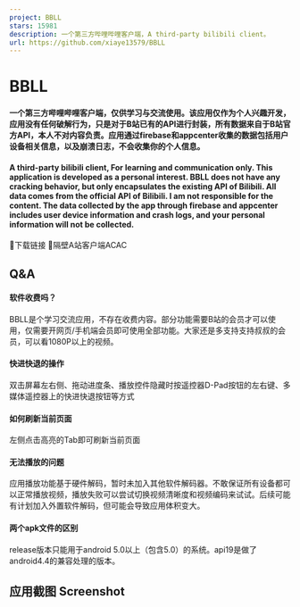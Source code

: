```yaml
---
project: BBLL
stars: 15981
description: 一个第三方哔哩哔哩客户端，A third-party bilibili client。
url: https://github.com/xiaye13579/BBLL
---
```


BBLL
====

#### 一个第三方哔哩哔哩客户端，仅供学习与交流使用。该应用仅作为个人兴趣开发，应用没有任何破解行为，只是对于B站已有的API进行封装，所有数据来自于B站官方API，本人不对内容负责。应用通过firebase和appcenter收集的数据包括用户设备相关信息，以及崩溃日志，不会收集你的个人信息。

#### A third-party bilibili client, For learning and communication only. This application is developed as a personal interest. BBLL does not have any cracking behavior, but only encapsulates the existing API of Bilibili. All data comes from the official API of Bilibili. I am not responsible for the content. The data collected by the app through firebase and appcenter includes user device information and crash logs, and your personal information will not be collected.

🔗下载链接 🔗隔壁A站客户端ACAC

Q&A
---

#### 软件收费吗？

BBLL是个学习交流应用，不存在收费内容。部分功能需要B站的会员才可以使用，仅需要开网页/手机端会员即可使用全部功能。大家还是多支持支持叔叔的会员，可以看1080P以上的视频。

#### 快进快退的操作

双击屏幕左右侧、拖动进度条、播放控件隐藏时按遥控器D-Pad按钮的左右键、多媒体遥控器上的快进快退按钮等方式

#### 如何刷新当前页面

左侧点击高亮的Tab即可刷新当前页面

#### 无法播放的问题

应用播放功能基于硬件解码，暂时未加入其他软件解码器。不敢保证所有设备都可以正常播放视频，播放失败可以尝试切换视频清晰度和视频编码来试试。后续可能有计划加入外置软件解码，但可能会导致应用体积变大。

#### 两个apk文件的区别

release版本只能用于android 5.0以上（包含5.0）的系统。api19是做了android4.4的兼容处理的版本。

应用截图 Screenshot
---------------
